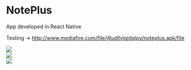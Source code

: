 # NotePlus
App developed in React Native

Testing -> http://www.mediafire.com/file/j6udllvjqjdqlpy/noteplus.apk/file


<img src="https://imgur.com/wdWJ3pv.jpg"> <br>
<img src="https://imgur.com/5bMFLhk.jpg"> <br>
<img src="https://imgur.com/WjytLJK.jpg"> <br>
